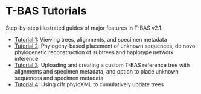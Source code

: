 # T-BAS Tutorials
Step-by-step illustrated guides of major features in T-BAS v2.1.

* [Tutorial 1](tbas-tutorial_1.php): Viewing trees, alignments, and specimen metadata
* [Tutorial 2](tbas-tutorial_2.php): Phylogeny-based placement of unknown sequences, de novo phylogenetic reconstruction of subtrees and haplotype network inference
* [Tutorial 3](tbas-tutorial_3.php): Uploading and creating a custom T-BAS reference tree with alignments and specimen metadata, and option to place unknown sequences and specimen metadata
* [Tutorial 4](tbas-tutorial_4.php): Using cifr phyloXML to cumulatively update trees
